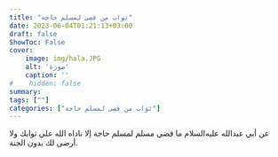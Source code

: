 ```yaml
---
title: "ثواب من قضى لمسلم حاجة"
date: 2023-06-04T01:21:13+03:00
draft: false
ShowToc: False
cover:
    image: img/hala.JPG
    alt: 'صورة'
    caption: ''
#    hidden: false
summary: 
tags: [""]
categories: ["ثواب من قضى لمسلم حاجة"]
---
```

عن أبي عبدالله عليه‌السلام ما قضي مسلم لمسلم
حاجة إلا ناداه الله علي ثوابك ولا أرضى لك بدون الجنة.


